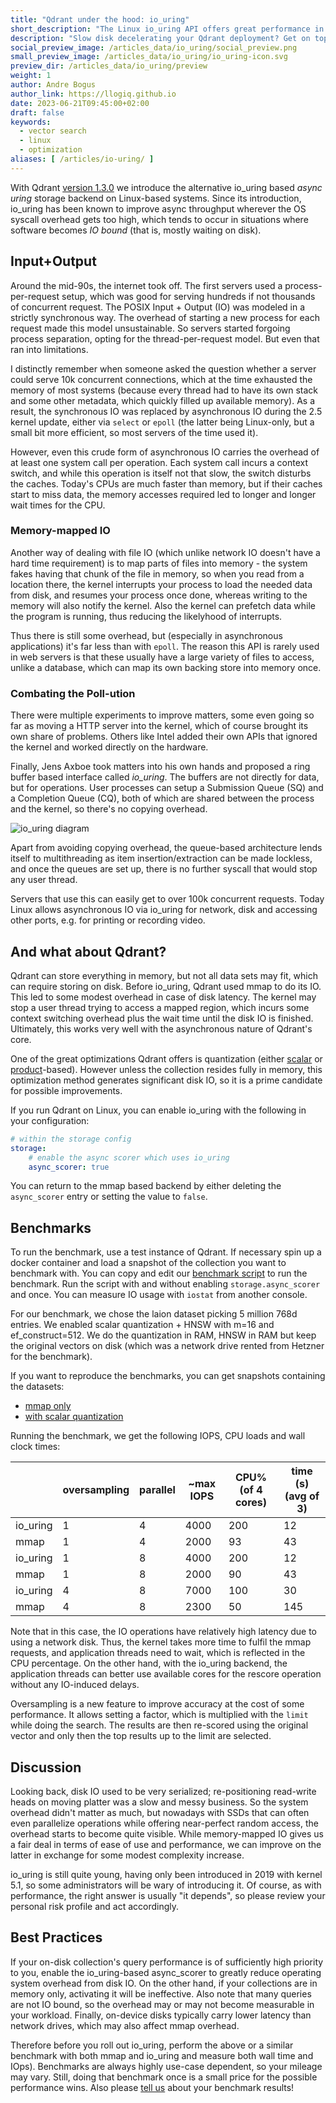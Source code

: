 ```yaml
---
title: "Qdrant under the hood: io_uring"
short_description: "The Linux io_uring API offers great performance in certain cases. Here's how Qdrant uses it!"
description: "Slow disk decelerating your Qdrant deployment? Get on top of IO overhead with this one trick!"
social_preview_image: /articles_data/io_uring/social_preview.png
small_preview_image: /articles_data/io_uring/io_uring-icon.svg
preview_dir: /articles_data/io_uring/preview
weight: 1
author: Andre Bogus
author_link: https://llogiq.github.io
date: 2023-06-21T09:45:00+02:00
draft: false
keywords:
  - vector search
  - linux
  - optimization
aliases: [ /articles/io-uring/ ]
---
```


With Qdrant [version 1.3.0](https://github.com/qdrant/qdrant/releases/tag/v1.3.0) we
introduce the alternative io\_uring based *async uring* storage backend on
Linux-based systems. Since its introduction, io\_uring has been known to improve
async throughput wherever the OS syscall overhead gets too high, which tends to
occur in situations where software becomes *IO bound* (that is, mostly waiting
on disk).

## Input+Output

Around the mid-90s, the internet took off. The first servers used a process-
per-request setup, which was good for serving hundreds if not thousands of
concurrent request. The POSIX Input + Output (IO) was modeled in a strictly
synchronous way. The overhead of starting a new process for each request made
this model unsustainable. So servers started forgoing process separation, opting
for the thread-per-request model. But even that ran into limitations.

I distinctly remember when someone asked the question whether a server could
serve 10k concurrent connections, which at the time exhausted the memory of
most systems (because every thread had to have its own stack and some other
metadata, which quickly filled up available memory). As a result, the
synchronous IO was replaced by asynchronous IO during the 2.5 kernel update,
either via `select` or `epoll` (the latter being Linux-only, but a small bit
more efficient, so most servers of the time used it).

However, even this crude form of asynchronous IO carries the overhead of at
least one system call per operation. Each system call incurs a context switch,
and while this operation is itself not that slow, the switch disturbs the
caches. Today's CPUs are much faster than memory, but if their caches start to
miss data, the memory accesses required led to longer and longer wait times for
the CPU.

### Memory-mapped IO

Another way of dealing with file IO (which unlike network IO doesn't have a hard
time requirement) is to map parts of files into memory - the system fakes having
that chunk of the file in memory, so when you read from a location there, the
kernel interrupts your process to load the needed data from disk, and resumes
your process once done, whereas writing to the memory will also notify the
kernel. Also the kernel can prefetch data while the program is running, thus
reducing the likelyhood of interrupts.

Thus there is still some overhead, but (especially in asynchronous
applications) it's far less than with `epoll`. The reason this API is rarely
used in web servers is that these usually have a large variety of files to
access, unlike a database, which can map its own backing store into memory
once.

### Combating the Poll-ution

There were multiple experiments to improve matters, some even going so far as
moving a HTTP server into the kernel, which of course brought its own share of
problems. Others like Intel added their own APIs that ignored the kernel and
worked directly on the hardware.

Finally, Jens Axboe took matters into his own hands and proposed a ring buffer
based interface called *io\_uring*. The buffers are not directly for data, but
for operations. User processes can setup a Submission Queue (SQ) and a
Completion Queue (CQ), both of which are shared between the process and the
kernel, so there's no copying overhead.

![io_uring diagram](/articles_data/io_uring/io-uring.png)

Apart from avoiding copying overhead, the queue-based architecture lends
itself to multithreading as item insertion/extraction can be made lockless,
and once the queues are set up, there is no further syscall that would stop
any user thread.

Servers that use this can easily get to over 100k concurrent requests. Today
Linux allows asynchronous IO via io\_uring for network, disk and accessing
other ports, e.g. for printing or recording video.

## And what about Qdrant?

Qdrant can store everything in memory, but not all data sets may fit, which can
require storing  on disk. Before io\_uring, Qdrant used mmap to do its IO. This
led to some modest overhead in case of disk latency. The kernel may
stop a user thread trying to access a mapped region, which incurs some context
switching overhead plus the wait time until the disk IO is finished. Ultimately,
this works very well with the asynchronous nature of Qdrant's core.

One of the great optimizations Qdrant offers is quantization (either
[scalar](https://qdrant.tech/articles/scalar-quantization/) or 
[product](https://qdrant.tech/articles/product-quantization/)-based).
However unless the collection resides fully in memory, this optimization
method generates significant disk IO, so it is a prime candidate for possible
improvements.

If you run Qdrant on Linux, you can enable io\_uring with the following in your
configuration:

```yaml
# within the storage config
storage:
	# enable the async scorer which uses io_uring
	async_scorer: true
```

You can return to the mmap based backend by either deleting the `async_scorer`
entry or setting the value to `false`.

## Benchmarks

To run the benchmark, use a test instance of Qdrant. If necessary spin up a
docker container and load a snapshot of the collection you want to benchmark
with. You can copy and edit our [benchmark script](/articles_data/io_uring/rescore-benchmark.sh)
to run the benchmark. Run the script with and without enabling
`storage.async_scorer` and once. You can measure IO usage with `iostat` from
another console.

For our benchmark, we chose the laion dataset picking 5 million 768d entries.
We enabled scalar quantization + HNSW with m=16 and ef_construct=512.
We do the quantization in RAM, HNSW in RAM but keep the original vectors on
disk (which was a network drive rented from Hetzner for the benchmark).

If you want to reproduce the benchmarks, you can get snapshots containing the
datasets:

* [mmap only](https://storage.googleapis.com/common-datasets-snapshots/laion-768-6m-mmap.snapshot)
* [with scalar quantization](https://storage.googleapis.com/common-datasets-snapshots/laion-768-6m-sq-m16-mmap.shapshot)

Running the benchmark, we get the following IOPS, CPU loads and wall clock times:

|          | oversampling | parallel | ~max IOPS | CPU% (of 4 cores) | time (s) (avg of 3) |
|----------|--------------|----------|-----------|-------------------|---------------------|
| io_uring |  	1         | 4        |  	4000   |      	200        |  12                 |
| mmap     |  	1         | 4        |  	2000   |      	 93        |  43                 |
| io_uring |  	1         | 8        |  	4000   |      	200				 |  12                 |
| mmap     |  	1         | 8        |  	2000   |      	 90        |  43                 |
| io_uring |  	4         | 8        |  	7000   |      	100				 |  30                 |
| mmap     |  	4         | 8        |  	2300   |      	 50        | 145                 |


Note that in this case, the IO operations have relatively high latency due to
using a network disk. Thus, the kernel takes more time to fulfil the mmap
requests, and application threads need to wait, which is reflected in the CPU
percentage. On the other hand, with the io\_uring backend, the application
threads can better use available cores for the rescore operation without any
IO-induced delays.

Oversampling is a new feature to improve accuracy at the cost of some
performance. It allows setting a factor, which is multiplied with the `limit`
while doing the search. The results are then re-scored using the original vector
and only then the top results up to the limit are selected.

## Discussion

Looking back, disk IO used to be very serialized; re-positioning read-write
heads on moving platter was a slow and messy business. So the system overhead
didn't matter as much, but nowadays with SSDs that can often even parallelize
operations while offering near-perfect random access, the overhead starts to
become quite visible. While memory-mapped IO gives us a fair deal in terms of
ease of use and performance, we can improve on the latter in exchange for
some modest complexity increase.

io\_uring is still quite young, having only been introduced in 2019 with kernel
5.1, so some administrators will be wary of introducing it. Of course, as with
performance, the right answer is usually "it depends", so please review your
personal risk profile and act accordingly.

## Best Practices

If your on-disk collection's query performance is of sufficiently high
priority to you, enable the io\_uring-based async\_scorer to greatly reduce
operating system overhead from disk IO. On the other hand, if your
collections are in memory only, activating it will be ineffective. Also note
that many queries are not IO bound, so the overhead may or may not become
measurable in your workload. Finally, on-device disks typically carry lower
latency than network drives, which may also affect mmap overhead.

Therefore before you roll out io\_uring, perform the above or a similar
benchmark with both mmap and io\_uring and measure both wall time and IOps).
Benchmarks are always highly use-case dependent, so your mileage may vary.
Still, doing that benchmark once is a small price for the possible performance
wins. Also please
[tell us](https://discord.com/channels/907569970500743200/907569971079569410)
about your benchmark results!
